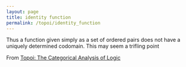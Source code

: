 ```yaml
---
layout: page
title: identity function
permalink: /topoi/identity_function
---
```

Thus a function given simply as a set of ordered pairs does not have a uniquely determined codomain. This may seem a trifling point


From [Topoi: The Categorical Analysis of Logic](https://mathgloss.github.io/MathGloss/topoi.html)